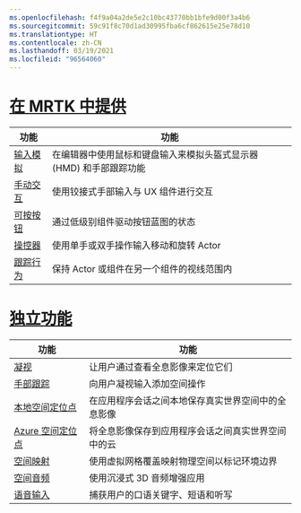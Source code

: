 ```yaml
---
ms.openlocfilehash: f4f9a04a2de5e2c10bc43770bb1bfe9d00f3a4b6
ms.sourcegitcommit: 59c91f8c70d1ad30995fba6cf862615e25e78d10
ms.translationtype: HT
ms.contentlocale: zh-CN
ms.lasthandoff: 03/19/2021
ms.locfileid: "96564060"
---
```

# <a name="available-in-mrtk"></a>[在 MRTK 中提供](#tab/mrtk)

|  功能  |  功能  |
| --- | --- |
| [输入模拟](https://microsoft.github.io/MixedReality-UXTools-Unreal/Docs/InputSimulation.html) | 在编辑器中使用鼠标和键盘输入来模拟头盔式显示器 (HMD) 和手部跟踪功能 |
| [手动交互](https://microsoft.github.io/MixedReality-UXTools-Unreal/Docs/HandInteraction.html) | 使用铰接式手部输入与 UX 组件进行交互 |
| [可按按钮](https://microsoft.github.io/MixedReality-UXTools-Unreal/Docs/PressableButton.html) | 通过低级别组件驱动按钮蓝图的状态 |
| [操控器](https://microsoft.github.io/MixedReality-UXTools-Unreal/Docs/Manipulator.html) | 使用单手或双手操作输入移动和旋转 Actor |
| [跟踪行为](https://microsoft.github.io/MixedReality-UXTools-Unreal/Docs/FollowComponent.html) | 保持 Actor 或组件在另一个组件的视线范围内 |

# <a name="standalone-features"></a>[独立功能](#tab/standalone)

|  功能  |  功能  |
| --- | --- |
| [凝视](../unreal/unreal-gaze-input.md) | 让用户通过查看全息影像来定位它们 |
| [手部跟踪](../unreal/unreal-hand-tracking.md) | 向用户凝视输入添加空间操作 |
| [本地空间定位点](../unreal/unreal-spatial-anchors.md) | 在应用程序会话之间本地保存真实世界空间中的全息影像 |
| [Azure 空间定位点](../unreal/unreal-azure-spatial-anchors.md) | 将全息影像保存到应用程序会话之间真实世界空间中的云 |
| [空间映射](../unreal/unreal-spatial-mapping.md) | 使用虚拟网格覆盖映射物理空间以标记环境边界 |
| [空间音频](../unreal/unreal-spatial-audio.md) | 使用沉浸式 3D 音频增强应用 |
| [语音输入](../unreal/unreal-voice-input.md) | 捕获用户的口语关键字、短语和听写|

